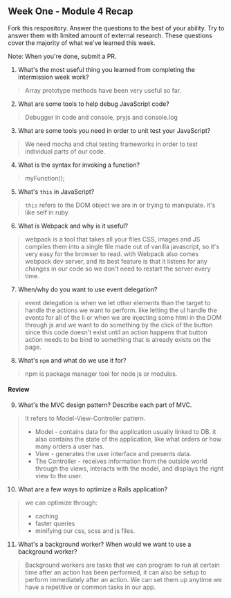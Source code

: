 ## Week One - Module 4 Recap

Fork this respository. Answer the questions to the best of your ability. Try to answer them with limited amount of external research. These questions cover the majority of what we've learned this week. 

Note: When you're done, submit a PR. 

1. What's the most useful thing you learned from completing the intermission week work?
> Array prototype methods have been very useful so far.

2. What are some tools to help debug JavaScript code?
> Debugger in code and console, pryjs and console.log 
3. What are some tools you need in order to unit test your JavaScript?
> We need mocha and chai testing frameworks in order to test individual parts of our code. 
4. What is the syntax for invoking a function?
> myFunction();
5. What's `this` in JavaScript?
> `this` refers to the DOM object we are in or trying to manipulate. it's like self in ruby.  
6. What is Webpack and why is it useful?
> webpack is a tool that takes all your files CSS, images and JS compiles them into a single file made out 
of vanilla javascript, so it's very easy for the browser to read. with Webpack also comes webpack dev server, 
and its best feature is that it listens for any changes in our code so we don't need to restart the server every
time.  
7. When/why do you want to use event delegation?
> event delegation is when we let other elements than the target to handle the actions we want to perform.
like letting the ul handle the events for all of the li or when we are injecting some html in the DOM through js and 
we want to do something by the click of the button since this code doesn't exist until an action happens that button 
action needs to be bind to something that is already exists on the page.  

8. What's `npm` and what do we use it for?
> npm is package manager tool for node js or modules.  

#### Review  
9. What's the MVC design pattern? Describe each part of MVC.
> It refers to Model-View-Controller pattern. 
>* Model - contains data for the application usually linked to DB. it also contains the state of the application, 
like what orders or how many orders a user has. 
>* View - generates the user interface and presents data. 
>* The Controller - receives information from the outside world through the views, interacts with the model, 
and displays the right view to the user.
10. What are a few ways to optimize a Rails application?
> we can optimize through:
>* caching
>* faster queries
>* minifying our css, scss and js files.
   
11. What's a background worker? When would we want to use a background worker?
> Background workers are tasks that we can program to run at certain time after an action has been performed, 
it can also be setup to perform immediately after an action. 
We can set them up anytime we have a repetitive or common tasks in our app.

